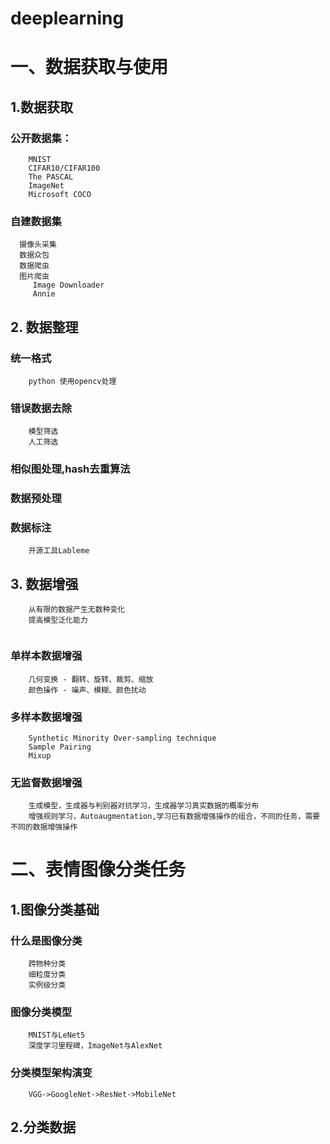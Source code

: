 # deeplearning
# 一、数据获取与使用
## 1.数据获取
### 公开数据集：
```
    MNIST
    CIFAR10/CIFAR100
    The PASCAL
    ImageNet
    Microsoft COCO
```
### 自建数据集
```
  摄像头采集
  数据众包
  数据爬虫
  图片爬虫
     Image Downloader
     Annie
```
## 2. 数据整理
### 统一格式
```
    python 使用opencv处理
```
### 错误数据去除
```
    模型筛选
    人工筛选
```
### 相似图处理,hash去重算法
### 数据预处理
### 数据标注
```
    开源工具Lableme
```
## 3. 数据增强
```
    从有限的数据产生无数种变化
    提高模型泛化能力
    
```
### 单样本数据增强
```
    几何变换 - 翻转、旋转、裁剪、缩放
    颜色操作 - 噪声、模糊、颜色扰动
```
### 多样本数据增强
```
    Synthetic Minority Over-sampling technique
    Sample Pairing
    Mixup
```
### 无监督数据增强
```
    生成模型，生成器与判别器对抗学习，生成器学习真实数据的概率分布
    增强规则学习，Autoaugmentation,学习已有数据增强操作的组合，不同的任务，需要不同的数据增强操作
```
# 二、表情图像分类任务
## 1.图像分类基础
### 什么是图像分类
```
    跨物种分类
    细粒度分类
    实例级分类
```
### 图像分类模型
```
    MNIST与LeNet5
    深度学习里程碑，ImageNet与AlexNet
```

### 分类模型架构演变
```
    VGG->GoogleNet->ResNet->MobileNet
```    
 
## 2.分类数据
### 

